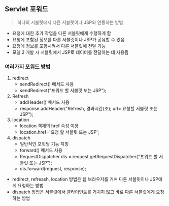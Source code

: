 ## Servlet 포워드

> 하나의 서블릿에서 다른 서블릿이나 JSP와 연동하는 방법

- 요청에 대한 추가 작업을 다른 서블릿에게 수행하게 함
- 요청에 포함된 정보를 다른 서블릿이나 JSP가 공유할 수 있음
- 요청에 정보를 포함시켜서 다른 서블릿에 전달 가능
- 모델 2 개발 시 서블릿에서 JSP로 데이터를 전달하는 데 사용됨

### 여러가지 포워드 방법

1. redirect
   - sendRedirect() 메서드 사용
   - sendRedirect("포워드 할 서블릿 또는 JSP");
2. Refresh
   - addHeader() 메서드 사용
   - response.addHeader("Refresh, 경과시간(초); url= 요청할 서블릿 또는 JSP");
3. location
   - location 객체의 href 속성 이용
   - location.href='요청 할 서블릿 또는 JSP';
4. dispatch
   - 일반적인 포워딩 기능 지칭
   - forward() 메서드 사용
   - RequestDispatcher dis = request.getRequestDispatcher("포워드 할 서블릿 또는 JSP");
   - dis.forward(request, response);

- redirect, refreash, location 방법은 웹 브라우저를 거쳐 다른 서블릿이나 JSP에게 요청하는 방법
- dispatch 방법은 서블릿에서 클라이언트를 거치지 않고 바로 다른 서블릿에게 요청하는 방법





